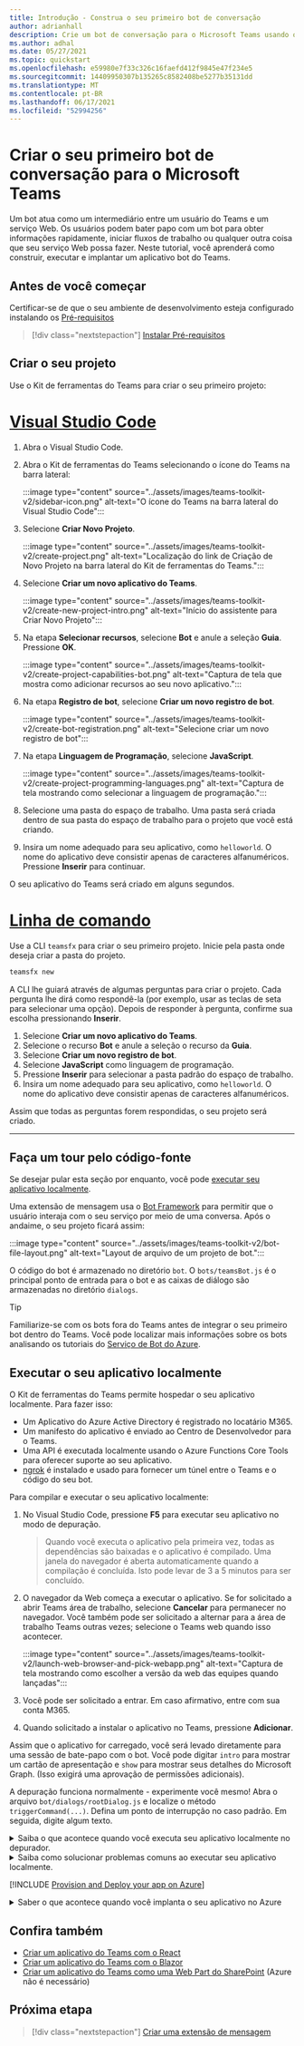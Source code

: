 ```yaml
---
title: Introdução - Construa o seu primeiro bot de conversação
author: adrianhall
description: Crie um bot de conversação para o Microsoft Teams usando o Kit de ferramentas do Teams.
ms.author: adhal
ms.date: 05/27/2021
ms.topic: quickstart
ms.openlocfilehash: e59980e7f33c326c16faefd412f9845e47f234e5
ms.sourcegitcommit: 14409950307b135265c8582408be5277b35131dd
ms.translationtype: MT
ms.contentlocale: pt-BR
ms.lasthandoff: 06/17/2021
ms.locfileid: "52994256"
---
```

# <a name="build-your-first-conversational-bot-for-microsoft-teams"></a>Criar o seu primeiro bot de conversação para o Microsoft Teams

Um bot atua como um intermediário entre um usuário do Teams e um serviço Web.  Os usuários podem bater papo com um bot para obter informações rapidamente, iniciar fluxos de trabalho ou qualquer outra coisa que seu serviço Web possa fazer.  Neste tutorial, você aprenderá como construir, executar e implantar um aplicativo bot do Teams.

## <a name="before-you-begin"></a>Antes de você começar

Certificar-se de que o seu ambiente de desenvolvimento esteja configurado instalando os [Pré-requisitos](prerequisites.md)

> [!div class="nextstepaction"]
> [Instalar Pré-requisitos](prerequisites.md)

## <a name="create-your-project"></a>Criar o seu projeto

Use o Kit de ferramentas do Teams para criar o seu primeiro projeto:

# <a name="visual-studio-code"></a>[Visual Studio Code](#tab/vscode)

1. Abra o Visual Studio Code.
1. Abra o Kit de ferramentas do Teams selecionando o ícone do Teams na barra lateral:

    :::image type="content" source="../assets/images/teams-toolkit-v2/sidebar-icon.png" alt-text="O ícone do Teams na barra lateral do Visual Studio Code":::

1. Selecione **Criar Novo Projeto**.

   :::image type="content" source="../assets/images/teams-toolkit-v2/create-project.png" alt-text="Localização do link de Criação de Novo Projeto na barra lateral do Kit de ferramentas do Teams.":::

1. Selecione **Criar um novo aplicativo do Teams**.

   :::image type="content" source="../assets/images/teams-toolkit-v2/create-new-project-intro.png" alt-text="Início do assistente para Criar Novo Projeto":::

1. Na etapa **Selecionar recursos**, selecione **Bot** e anule a seleção **Guia**.  Pressione **OK**.

   :::image type="content" source="../assets/images/teams-toolkit-v2/create-project-capabilities-bot.png" alt-text="Captura de tela que mostra como adicionar recursos ao seu novo aplicativo.":::

1. Na etapa **Registro de bot**, selecione **Criar um novo registro de bot**.

   :::image type="content" source="../assets/images/teams-toolkit-v2/create-bot-registration.png" alt-text="Selecione criar um novo registro de bot":::

1. Na etapa **Linguagem de Programação**, selecione **JavaScript**.

    :::image type="content" source="../assets/images/teams-toolkit-v2/create-project-programming-languages.png" alt-text="Captura de tela mostrando como selecionar a linguagem de programação.":::

1. Selecione uma pasta do espaço de trabalho.  Uma pasta será criada dentro de sua pasta do espaço de trabalho para o projeto que você está criando.

1. Insira um nome adequado para seu aplicativo, como `helloworld`.  O nome do aplicativo deve consistir apenas de caracteres alfanuméricos.  Pressione **Inserir** para continuar.

O seu aplicativo do Teams será criado em alguns segundos.

# <a name="command-line"></a>[Linha de comando](#tab/cli)

Use a CLI `teamsfx` para criar o seu primeiro projeto.  Inicie pela pasta onde deseja criar a pasta do projeto.

``` bash
teamsfx new
```

A CLI lhe guiará através de algumas perguntas para criar o projeto.  Cada pergunta lhe dirá como respondê-la (por exemplo, usar as teclas de seta para selecionar uma opção).  Depois de responder à pergunta, confirme sua escolha pressionando **Inserir**.

1. Selecione **Criar um novo aplicativo do Teams**.
1. Selecione o recurso **Bot** e anule a seleção o recurso da **Guia**.
1. Selecione **Criar um novo registro de bot**.
1. Selecione **JavaScript** como linguagem de programação.
1. Pressione **Inserir** para selecionar a pasta padrão do espaço de trabalho.
1. Insira um nome adequado para seu aplicativo, como `helloworld`.  O nome do aplicativo deve consistir apenas de caracteres alfanuméricos.

Assim que todas as perguntas forem respondidas, o seu projeto será criado.

---

## <a name="take-a-tour-of-the-source-code"></a>Faça um tour pelo código-fonte

Se desejar pular esta seção por enquanto, você pode [executar seu aplicativo localmente](#run-your-app-locally).

Uma extensão de mensagem usa o [Bot Framework](https://docs.botframework.com) para permitir que o usuário interaja com o seu serviço por meio de uma conversa.  Após o andaime, o seu projeto ficará assim:

:::image type="content" source="../assets/images/teams-toolkit-v2/bot-file-layout.png" alt-text="Layout de arquivo de um projeto de bot.":::

O código do bot é armazenado no diretório `bot`.  O `bots/teamsBot.js` é o principal ponto de entrada para o bot e as caixas de diálogo são armazenadas no diretório `dialogs`.

> [!Tip]
> Familiarize-se com os bots fora do Teams antes de integrar o seu primeiro bot dentro do Teams.  Você pode localizar mais informações sobre os bots analisando os tutoriais do [Serviço de Bot do Azure](/azure/bot-service/bot-builder-basics?view=azure-bot-service-4.0&preserve-view=true).

## <a name="run-your-app-locally"></a>Executar o seu aplicativo localmente

O Kit de ferramentas do Teams permite hospedar o seu aplicativo localmente.  Para fazer isso:

- Um Aplicativo do Azure Active Directory é registrado no locatário M365.
- Um manifesto do aplicativo é enviado ao Centro de Desenvolvedor para o Teams.
- Uma API é executada localmente usando o Azure Functions Core Tools para oferecer suporte ao seu aplicativo.
- [ngrok](https://ngrok.io) é instalado e usado para fornecer um túnel entre o Teams e o código do seu bot.

Para compilar e executar o seu aplicativo localmente:

1. No Visual Studio Code, pressione **F5** para executar seu aplicativo no modo de depuração.

   > Quando você executa o aplicativo pela primeira vez, todas as dependências são baixadas e o aplicativo é compilado.  Uma janela do navegador é aberta automaticamente quando a compilação é concluída.  Isto pode levar de 3 a 5 minutos para ser concluído.

1. O navegador da Web começa a executar o aplicativo. Se for solicitado a abrir Teams área de trabalho, selecione **Cancelar** para permanecer no navegador. Você também pode ser solicitado a alternar para a área de trabalho Teams outras vezes; selecione o Teams web quando isso acontecer.

   :::image type="content" source="../assets/images/teams-toolkit-v2/launch-web-browser-and-pick-webapp.png" alt-text="Captura de tela mostrando como escolher a versão da web das equipes quando lançadas":::

1. Você pode ser solicitado a entrar.  Em caso afirmativo, entre com sua conta M365.
1. Quando solicitado a instalar o aplicativo no Teams, pressione **Adicionar**.

Assim que o aplicativo for carregado, você será levado diretamente para uma sessão de bate-papo com o bot.  Você pode digitar `intro` para mostrar um cartão de apresentação e `show` para mostrar seus detalhes do Microsoft Graph.  (Isso exigirá uma aprovação de permissões adicionais).

A depuração funciona normalmente - experimente você mesmo! Abra o arquivo `bot/dialogs/rootDialog.js` e localize o método `triggerCommand(...)`.  Defina um ponto de interrupção no caso padrão.  Em seguida, digite algum texto.

<!-- markdownlint-disable MD033 -->
<details>
<summary>Saiba o que acontece quando você executa seu aplicativo localmente no depurador.</summary>

Quando você pressionou F5, o Kit de ferramentas do Teams:

1. Registrou seu aplicativo no Azure Active Directory.
1. Registrou seu aplicativo para "carregamento lateral" no Microsoft Teams.
1. Iniciou o back-end do aplicativo em execução localmente usando as [Ferramentas do Azure Function Core](/azure/azure-functions/functions-run-local?#start).
1. Iniciou um túnel ngrok para que o Teams possa se comunicar com o seu aplicativo.
1. Iniciou o Microsoft Teams com um comando para instruir o Teams a fazer o sideload do aplicativo.

</details>

<!-- markdownlint-disable MD033 -->
<details>
<summary>Saiba como solucionar problemas comuns ao executar seu aplicativo localmente.</summary>

Para executar com êxito seu aplicativo no Teams, você deve ter uma conta de desenvolvimento do Microsoft 365 que permite o sideload do aplicativo. Para obter mais informações sobre abertura de conta, confira [Pré-requisitos](prerequisites.md#enable-sideloading).

> [!TIP]
> Verifique se há problemas antes de fazer o sideload de seu aplicativo, usando a [ferramenta de validação de aplicativo](https://dev.teams.microsoft.com/appvalidation.html), que está incluída no kit de ferramentas. Corrija os erros para fazer o sideload do aplicativo com êxito.
</details>

[!INCLUDE [Provision and Deploy your app on Azure](~/includes/get-started/azure-provisioning-instructions.md)]

<!-- markdownlint-disable MD033 -->

<details>
<summary>Saber o que acontece quando você implanta o seu aplicativo no Azure</summary>

Antes da implantação, o aplicativo era executado localmente:

1. O back-end é executado usando o _Azure Functions Core Tools_.
1. O ponto de extremidade HTTP do aplicativo, onde o Microsoft Teams carrega o aplicativo, é executado localmente.

A implantação envolve o provisionamento de recursos em uma assinatura ativa do Azure e a implantação (upload) do código de back-end e front-end do aplicativo para o Azure. O back-end usa uma variedade de serviços do Azure, incluindo o Serviço de Aplicativo do Azure e o Serviço de Bot do Azure.

</details>

## <a name="see-also"></a>Confira também

- [Criar um aplicativo do Teams com o React](first-app-react.md)
- [Criar um aplicativo do Teams com o Blazor](first-app-blazor.md)
- [Criar um aplicativo do Teams como uma Web Part do SharePoint](first-app-spfx.md) (Azure não é necessário)

## <a name="next-step"></a>Próxima etapa

> [!div class="nextstepaction"]
> [Criar uma extensão de mensagem](first-message-extension.md)
